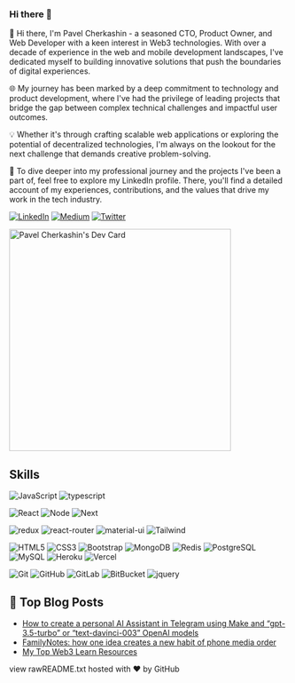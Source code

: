 ### Hi there 👋

<!--
**pcherkashin/pcherkashin** is a ✨ _special_ ✨ repository because its `README.md` (this file) appears on your GitHub profile.

Here are some ideas to get you started:

- 🔭 I’m currently working on ...
- 🌱 I’m currently learning ...
- 👯 I’m looking to collaborate on ...
- 🤔 I’m looking for help with ...
- 💬 Ask me about ...
- 📫 How to reach me: ...
- 😄 Pronouns: ...
- ⚡ Fun fact: ...
-->

👋 Hi there, I'm Pavel Cherkashin - a seasoned CTO, Product Owner, and Web Developer with a keen interest in Web3 technologies. With over a decade of experience in the web and mobile development landscapes, I've dedicated myself to building innovative solutions that push the boundaries of digital experiences.

🌐 My journey has been marked by a deep commitment to technology and product development, where I've had the privilege of leading projects that bridge the gap between complex technical challenges and impactful user outcomes.

💡 Whether it's through crafting scalable web applications or exploring the potential of decentralized technologies, I'm always on the lookout for the next challenge that demands creative problem-solving.

🔗 To dive deeper into my professional journey and the projects I've been a part of, feel free to explore my LinkedIn profile. There, you'll find a detailed account of my experiences, contributions, and the values that drive my work in the tech industry.

[![LinkedIn](https://img.shields.io/badge/linkedin-%230077B5.svg?style=for-the-badge&logo=linkedin&logoColor=white)](https://www.linkedin.com/in/pcherkashin/)
[![Medium](https://img.shields.io/badge/Medium-12100E?style=for-the-badge&logo=medium&logoColor=white)](https://medium.com/@pcherkashin)
[![Twitter](https://img.shields.io/badge/twitter-%230077B5.svg?style=for-the-badge&logo=twitter&logoColor=white)](https://www.twitter.com/pcherkashinx/)
<!--
[![Stack Overflow](https://img.shields.io/badge/-Stackoverflow-FE7A16?style=for-the-badge&logo=stack-overflow&logoColor=white)](https://stackoverflow.com/users/19569693/pavel-cherkashin)
-->
<a href="https://app.daily.dev/pcherkashin"><img src="https://api.daily.dev/devcards/617f2011e1c1499fae6474c1fe86e26a.png?r=g1k" width="400" alt="Pavel Cherkashin's Dev Card"/></a>

## Skills

![JavaScript](https://img.shields.io/badge/-JavaScript-black?style=flat-square&logo=javascript)
![typescript](https://img.shields.io/badge/TypeScript-3178C6?style=flat-square&logo=typescript&logoColor=white)
<!-- ![Rust](https://img.shields.io/badge/-Rust-black?style=flat-square&logo=Rust) -->
![React](https://img.shields.io/badge/-React-black?style=flat-square&logo=react)
![Node](https://img.shields.io/badge/-Nodejs-black?style=flat-square&logo=Node.js)
![Next](https://img.shields.io/badge/Next-000000?style=flat-square&logo=nextdotjs&logoColor=FFFFFF)
<!-- ![Vue](https://img.shields.io/badge/-Vuejs-black?style=flat-square&logo=Vue.js) -->
<!-- ![Python](https://img.shields.io/badge/-Python-black?style=flat-square&logo=Python) -->
<!-- ![PHP](https://img.shields.io/badge/-Php-black?style=flat-square&logo=Php) -->
<!-- ![react](https://img.shields.io/badge/React-20232A?style=flat-square&logo=react&logoColor=61DAFB) -->
![redux](https://img.shields.io/badge/Redux-593D88?style=flat-square&logo=redux&logoColor=white)
![react-router](https://img.shields.io/badge/React_Router-CA4245?style=flat-square&logo=react-router&logoColor=white)
![material-ui](https://img.shields.io/badge/Material_UI-0081CB?style=flat-square&logo=mui&logoColor=white)
![Tailwind](https://img.shields.io/badge/Tailwind-4285F4?style=flat-square&logo=tailwind&logoColor=white)
<!-- ![storybook](https://img.shields.io/badge/storybook-FF4785?style=flat-square&logo=storybook&logoColor=white) -->
<!-- ![C++](https://img.shields.io/badge/-C++-00599C?style=flat-square&logo=c) -->
![HTML5](https://img.shields.io/badge/-HTML5-E34F26?style=flat-square&logo=html5&logoColor=white)
![CSS3](https://img.shields.io/badge/-CSS3-1572B6?style=flat-square&logo=css3)
![Bootstrap](https://img.shields.io/badge/-Bootstrap-563D7C?style=flat-square&logo=bootstrap)
![MongoDB](https://img.shields.io/badge/-MongoDB-black?style=flat-square&logo=mongodb)
![Redis](https://img.shields.io/badge/-Redis-black?style=flat-square&logo=Redis)
![PostgreSQL](https://img.shields.io/badge/-PostgreSQL-336791?style=flat-square&logo=postgresql)
![MySQL](https://img.shields.io/badge/-MySQL-black?style=flat-square&logo=mysql)
![Heroku](https://img.shields.io/badge/-Heroku-430098?style=flat-square&logo=heroku)
![Vercel](https://img.shields.io/badge/-Vercel-430098?style=flat-square&logo=vercel)
<!-- ![Amazon AWS](https://img.shields.io/badge/Amazon%20AWS-232F3E?style=flat-square&logo=amazon-aws) -->
![Git](https://img.shields.io/badge/-Git-black?style=flat-square&logo=git)
![GitHub](https://img.shields.io/badge/-GitHub-181717?style=flat-square&logo=github)
![GitLab](https://img.shields.io/badge/-GitLab-FCA121?style=flat-square&logo=gitlab)
![BitBucket](https://img.shields.io/badge/-BitBucket-darkblue?style=flat-square&logo=bitbucket)
![jquery](https://img.shields.io/badge/jQuery-0769AD?style=flat-square&logo=jquery&logoColor=white)

## 📝 Top Blog Posts

-   [How to create a personal AI Assistant in Telegram using Make and “gpt-3.5-turbo” or “text-davinci-003” OpenAI models](https://medium.com/@pcherkashin/how-to-create-a-personal-ai-assistant-in-telegram-using-make-and-gpt-3-5-turbo-da9bb9d85a92)
-   [FamilyNotes: how one idea creates a new habit of phone media order](https://pcherkashin.medium.com/familynotes-how-one-idea-creates-a-new-habit-of-phone-media-order-5108cb302f28)
-   [My Top Web3 Learn Resources](https://pcherkashin.medium.com/my-top-web3-learn-resources-1e444d8da13d)



view rawREADME.txt hosted with ❤ by GitHub
